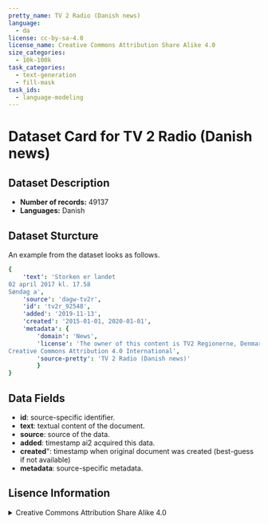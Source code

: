 ```yaml
---
pretty_name: TV 2 Radio (Danish news)
language:
  - da
license: cc-by-sa-4.0
license_name: Creative Commons Attribution Share Alike 4.0
size_categories:
  - 10k-100k
task_categories:
  - text-generation
  - fill-mask
task_ids:
  - language-modeling
---
```

# Dataset Card for TV 2 Radio (Danish news)
## Dataset Description
- **Number of records:** 49137
- **Languages:** Danish
## Dataset Sturcture
An example from the dataset looks as follows.
```yaml
{
    'text': 'Storken er landet
02 april 2017 kl. 17.58
Søndag a',
    'source': 'dagw-tv2r',
    'id': 'tv2r_92548',
    'added': '2019-11-13',
    'created': '2015-01-01, 2020-01-01',
    'metadata': {
        'domain': 'News',
        'license': 'The owner of this content is TV2 Regionerne, Denmark.
Creative Commons Attribution 4.0 International',
        'source-pretty': 'TV 2 Radio (Danish news)'
        }
}
```

## Data Fields

- **id**: source-specific identifier.
- **text**: textual content of the document.
- **source**: source of the data.
- **added**: timestamp ai2 acquired this data.
- **created**": timestamp when original document was created (best-guess if not available)
- **metadata**: source-specific metadata.

## Lisence Information
<details>
<summary>Creative Commons Attribution Share Alike 4.0</summary>
<p>
The owner of this content is TV2 Regionerne, Denmark.
Creative Commons Attribution 4.0 International
</p>
</details>
